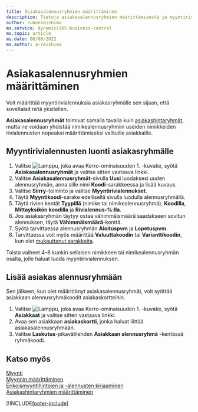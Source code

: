 ```yaml
---
title: Asiakasalennusryhmien määrittäminen
description: Tietoja asiakasalennusryhmien määrittämisestä ja myyntirivialennusten luomisesta näille ryhmille.
author: rubenseishima
ms.service: dynamics365-business-central
ms.topic: article
ms.date: 06/08/2022
ms.author: a-reishima
---
```

# <a name="set-up-customer-discount-groups"></a><a name="set-up-customer-discount-groups"></a><a name="set-up-customer-discount-groups"></a>Asiakasalennusryhmien määrittäminen

Voit määrittää myyntirivialennuksia asiakasryhmälle sen sijaan, että soveltaisit niitä yksitellen.

**Asiakasalennusryhmät** toimivat samalla tavalla kuin [asiakashintaryhmät](sales-how-to-set-up-customer-price-groups.md), mutta ne voidaan yhdistää nimikealennusryhmiin useiden nimikkeiden rivialennusten nopeaksi määrittämiseksi valituille asiakkaille.

## <a name="create-sales-line-discounts-for-a-customer-group"></a><a name="create-sales-line-discounts-for-a-customer-group"></a><a name="create-sales-line-discounts-for-a-customer-group"></a>Myyntirivialennusten luonti asiakasryhmälle

1. Valitse ![Lamppu, joka avaa Kerro-ominaisuuden 1.](media/ui-search/search_small.png "Kerro, mitä haluat tehdä") -kuvake, syötä **Asiakasalennusryhmät** ja valitse sitten vastaava linkki.
2. Valitse **Asiakasalennusryhmät**-sivulla **Uusi** luodaksesi uuden alennusryhmän, anna sille nimi **Koodi**-sarakkeessa ja lisää kuvaus.
3. Valitse **Siirry**-toiminto ja valitse **Myyntirivialennukset**.
4. Täytä **Myyntikoodi**-sarake edellisellä sivulla luodulla alennusryhmällä.
5. Täytä rivien kentät **Tyypillä** (nimike tai nimikealennusryhmä), **Koodilla**, **Mittayksikön koodilla** ja **Rivialennus-%:lla**.
6. Jos asiakasryhmän täytyy ostaa vähimmäismäärä saadakseen sovitun alennuksen, täytä **Vähimmäismäärä**-kenttä.
7. Syötä tarvittaessa alennusryhmän **Aloituspvm** ja **Lopetuspvm**.
8. Tarvittaessa voit myös määrittää **Valuuttakoodin** tai **Varianttikoodin**, kun olet [mukauttanut sarakkeita](ui-personalization-user.md).

Toista vaiheet 4–8 kunkin sellaisen nimikkeen tai nimikealennusryhmän osalta, jolle haluat luoda myyntirivialennuksen.

## <a name="assign-a-customer-to-a-discount-group"></a><a name="assign-a-customer-to-a-discount-group"></a><a name="assign-a-customer-to-a-discount-group"></a>Lisää asiakas alennusryhmään

Sen jälkeen, kun olet määrittänyt asiakasalennusryhmät, voit syöttää asiakkaan alennusryhmäkoodit asiakaskortteihin.

1. Valitse ![Lamppu, joka avaa Kerro-ominaisuuden 1.](media/ui-search/search_small.png "Kerro, mitä haluat tehdä") -kuvake, syötä **Asiakkaat** ja valitse sitten vastaava linkki.
2. Avaa sen asiakkaan **asiakaskortti**, jonka haluat liittää asiakasalennusryhmään.
3. Valitse **Laskutus**-pikavälilehden **Asiakkaan alennusryhmä** -kentässä ryhmäkoodi.

## <a name="see-also"></a><a name="see-also"></a><a name="see-also"></a>Katso myös

[Myynti](sales-manage-sales.md)  
[Myynnin määrittäminen](sales-setup-sales.md)  
[Erikoismyyntihintojen ja -alennusten kirjaaminen](sales-how-record-sales-price-discount-payment-agreements.md)  
[Asiakashintaryhmien määrittäminen](sales-how-to-set-up-customer-price-groups.md)  

[!INCLUDE[footer-include](includes/footer-banner.md)]
